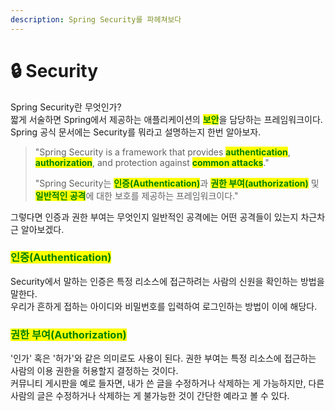 ```yaml
---
description: Spring Security를 파헤쳐보다
---
```


# 🔒 Security

Spring Security란  무엇인가?\
짧게 서술하면 Spring에서 제공하는 애플리케이션의 <mark style="color:green;">**보안**</mark>을 담당하는 프레임워크이다.\
Spring 공식 문서에는 Security를 뭐라고 설명하는지 한번 알아보자.

> "Spring Security is a framework that provides <mark style="color:green;">**authentication**</mark>, <mark style="color:green;">**authorization**</mark>, and protection against <mark style="color:green;">**common attacks**</mark>."
>
> "Spring Security는 <mark style="color:green;">**인증(Authentication)**</mark>과 <mark style="color:green;">**권한 부여(authorization)**</mark> 및 <mark style="color:green;">**일반적인 공격**</mark>에 대한 보호를 제공하는 프레임워크이다."

그렇다면 인증과 권한 부여는 무엇인지 일반적인 공격에는 어떤 공격들이 있는지 차근차근 알아보겠다.

### <mark style="color:green;">**인증(Authentication)**</mark>

Security에서 말하는 인증은 특정 리소스에 접근하려는 사람의 신원을 확인하는 방법을 말한다.\
우리가 흔하게 접하는 아이디와 비밀번호를 입력하여 로그인하는 방법이 이에 해당다.

### <mark style="color:green;">**권한 부여(Authorization)**</mark>

'인가' 혹은 '허가'와 같은 의미로도 사용이 된다. 권한 부여는 특정 리소스에 접근하는 사람의 이용 권한을  허용할지 결정하는 것이다.\
커뮤니티 게시판을 예로 들자면, 내가 쓴 글을 수정하거나 삭제하는 게 가능하지만, 다른 사람의 글은 수정하거나 삭제하는 게 불가능한 것이 간단한 예라고 볼 수 있다.

